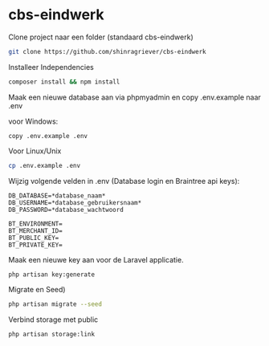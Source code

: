 # cbs-eindwerk

Clone project naar een folder (standaard cbs-eindwerk)

```bash
git clone https://github.com/shinragriever/cbs-eindwerk
```
Installeer Independencies

```bash
composer install && npm install
```


Maak een nieuwe database aan via phpmyadmin  en copy .env.example naar .env

voor Windows:

```
copy .env.example .env
```

Voor Linux/Unix

```bash
cp .env.example .env
```

Wijzig volgende velden in .env (Database login en Braintree api keys): 

```
DB_DATABASE=*database_naam*
DB_USERNAME=*database_gebruikersnaam*
DB_PASSWORD=*database_wachtwoord

BT_ENVIRONMENT=
BT_MERCHANT_ID=
BT_PUBLIC_KEY=
BT_PRIVATE_KEY=
```

Maak een nieuwe key aan voor de Laravel applicatie.

```bash
php artisan key:generate
```

Migrate en Seed)

```bash
php artisan migrate --seed
```

Verbind storage met public
```bash
php artisan storage:link
```



